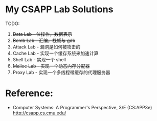 # My CSAPP Lab Solutions

TODO:
1. ~~Data Lab - 位操作，数据表示~~
2. ~~Bomb Lab - 汇编，栈帧与 gdb~~
3. Attack Lab - 漏洞是如何被攻击的
4. Cache Lab - 实现一个缓存系统来加速计算
5. Shell Lab - 实现一个 shell
6. ~~Malloc Lab - 实现一个动态内存分配器~~
7. Proxy Lab - 实现一个多线程带缓存的代理服务器

# Reference:
- Computer Systems: A Programmer's Perspective, 3/E (CS:APP3e) http://csapp.cs.cmu.edu/
